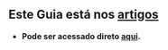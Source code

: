 ## Este Guia está nos [artigos](https://github.com/julioccamargo/artigos)
* **Pode ser acessado direto [aqui](https://github.com/julioccamargo/artigos/blob/main/01-como-criar-site-estatico-aws.md).**
